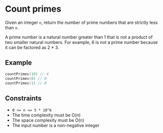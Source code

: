 # Count primes

Given an integer `n`, return the number of prime numbers that are strictly less than `n`.

A prime number is a natural number greater than 1 that is not a product of two smaller natural numbers. For example, 6 is not a prime number because it can be factored as 2 \* 3.

## Example

```go
countPrimes(10) // 4
countPrimes(0) // 0
countPrimes(1) // 0
```

## Constraints

- `0 <= n <= 5 * 10^6`
- The time complexity must be O(n)
- The space complexity must be O(n)
- The input number is a non-negative integer

```


```
